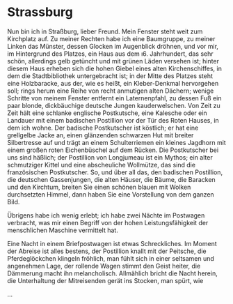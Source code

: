 # Strassburg

Nun bin ich in Straßburg, lieber Freund. Mein Fenster steht weit zum Kirchplatz auf. Zu meiner Rechten habe ich eine Baumgruppe, zu meiner Linken das Münster, dessen Glocken im Augenblick dröhnen, und vor mir, im Hintergrund des Platzes, ein Haus aus dem ı6. Jahrhundert, das sehr schön, allerdings gelb getüncht und mit grünen Läden versehen ist; hinter diesem Haus erheben sich die hohen Giebel eines alten Kirchenschiffes, in dem die Stadtbibliothek untergebracht ist; in der Mitte des Platzes steht eine Holzbaracke, aus der, wie es heißt, ein Kleber-Denkmal hervorgehen soll; rings herum eine Reihe von recht anmutigen alten Dächern; wenige Schritte von meinem Fenster entfernt ein Laternenpfahl, zu dessen Fuß ein paar blonde, dickbäuchige deutsche Jungen kauderwelschen. Von Zeit zu Zeit hält eine schlanke englische Postkutsche, eine Kalesche oder ein Landauer mit einem badischen Postillion vor der Tür des Roten Hauses, in dem ich wohne. Der badische Postkutscher ist köstlich; er hat eine grellgelbe Jacke an, einen glänzenden schwarzen Hut mit breiter Silbertresse auf und trägt an einem Schulterriemen ein kleines Jagdhorn mit einem großen roten Eichenbüschel auf dem Rücken. Die Postkutscher bei uns sind häßlich; der Postillion von Longjumeau ist ein Mythos; ein alter schmutziger Kittel und eine abscheuliche Wollmütze, das sind die französischen Postkutscher. So, und über all das, den badischen Postillion, die deutschen Gassenjungen, die alten Häuser, die Bäume, die Baracken und den Kirchtum, breiten Sie einen schönen blauen mit Wolken durchsetzten Himmel, dann haben Sie eine Vorstellung von dem ganzen Bild.

Übrigens habe ich wenig erlebt; ich habe zwei Nächte im Postwagen verbracht, was mir einen Begriff von der hohen Leistungsfähigkeit der menschlichen Maschine vermittelt hat.

Eine Nacht in einem Briefpostwagen ist etwas Schreckliches. Im Moment der Abreise ist alles bestens, der Postillion knallt mit der Peitsche, die Pferdeglöckchen klingeln fröhlich, man fühlt sich in einer seltsamen und angenehmen Lage, der rollende Wagen stimmt den Geist heiter, die Dämmerung macht ihn melancholisch. Allmählich bricht die Nacht herein, die Unterhaltung der Mitreisenden gerät ins Stocken, man spürt, wie

...